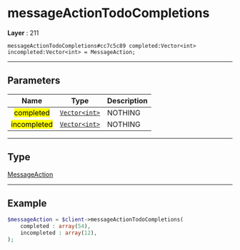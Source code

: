 # messageActionTodoCompletions

**Layer** : 211

```tl
messageActionTodoCompletions#cc7c5c89 completed:Vector<int> incompleted:Vector<int> = MessageAction;
```

---

## Parameters

| Name | Type | Description |
| :---: | :---: | :--- |
| <mark>completed</mark> | [`Vector<int>`](type/int) | NOTHING |
| <mark>incompleted</mark> | [`Vector<int>`](type/int) | NOTHING |

---

## Type

[MessageAction](type/MessageAction)

---

## Example

```php
$messageAction = $client->messageActionTodoCompletions(
	completed : array(54),
	incompleted : array(12),
);
```